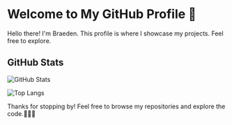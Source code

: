 # Welcome to My GitHub Profile 👋

Hello there! I'm Braeden. This profile is where I showcase my projects. Feel free to explore.

## GitHub Stats

![GitHub Stats](https://github-readme-stats.vercel.app/api?username=BraedenSilver&show_icons=true)

![Top Langs](https://github-readme-stats.vercel.app/api/top-langs/?username=BraedenSilver&layout=pie)

Thanks for stopping by! Feel free to browse my repositories and explore the code.👩‍💻🚀

